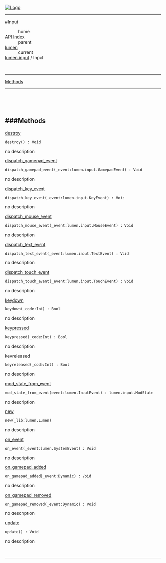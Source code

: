 
[![Logo](../../../images/logo.png)](../../../index.html)

---

#Input


&emsp;&emsp;&emsp;home   
[API Index](../../../api/index.html#lumen.input)   
&emsp;&emsp;&emsp;parent    
[lumen](../)     
&emsp;&emsp;&emsp;current    
[lumen.input](./) / Input

<br/>

---


[Methods](#Methods)   


---

&nbsp;   

&nbsp;   

<a class="lift" name="Methods" ></a>
###Methods   
---
<a class="lift" name="destroy" href="#destroy">destroy</a>



`destroy() : Void`

<span class="small_desc_flat"> no description </span>   

<a class="lift" name="dispatch_gamepad_event" href="#dispatch_gamepad_event">dispatch_gamepad_event</a>



`dispatch_gamepad_event(_event:lumen.input.GamepadEvent) : Void`

<span class="small_desc_flat"> no description </span>   

<a class="lift" name="dispatch_key_event" href="#dispatch_key_event">dispatch_key_event</a>



`dispatch_key_event(_event:lumen.input.KeyEvent) : Void`

<span class="small_desc_flat"> no description </span>   

<a class="lift" name="dispatch_mouse_event" href="#dispatch_mouse_event">dispatch_mouse_event</a>



`dispatch_mouse_event(_event:lumen.input.MouseEvent) : Void`

<span class="small_desc_flat"> no description </span>   

<a class="lift" name="dispatch_text_event" href="#dispatch_text_event">dispatch_text_event</a>



`dispatch_text_event(_event:lumen.input.TextEvent) : Void`

<span class="small_desc_flat"> no description </span>   

<a class="lift" name="dispatch_touch_event" href="#dispatch_touch_event">dispatch_touch_event</a>



`dispatch_touch_event(_event:lumen.input.TouchEvent) : Void`

<span class="small_desc_flat"> no description </span>   

<a class="lift" name="keydown" href="#keydown">keydown</a>



`keydown(_code:Int) : Bool`

<span class="small_desc_flat"> no description </span>   

<a class="lift" name="keypressed" href="#keypressed">keypressed</a>



`keypressed(_code:Int) : Bool`

<span class="small_desc_flat"> no description </span>   

<a class="lift" name="keyreleased" href="#keyreleased">keyreleased</a>



`keyreleased(_code:Int) : Bool`

<span class="small_desc_flat"> no description </span>   

<a class="lift" name="mod_state_from_event" href="#mod_state_from_event">mod_state_from_event</a>



`mod_state_from_event(event:lumen.InputEvent) : lumen.input.ModState`

<span class="small_desc_flat"> no description </span>   

<a class="lift" name="new" href="#new">new</a>



`new(_lib:lumen.Lumen) `

<span class="small_desc_flat"> no description </span>   

<a class="lift" name="on_event" href="#on_event">on_event</a>



`on_event(_event:lumen.SystemEvent) : Void`

<span class="small_desc_flat"> no description </span>   

<a class="lift" name="on_gamepad_added" href="#on_gamepad_added">on_gamepad_added</a>



`on_gamepad_added(_event:Dynamic) : Void`

<span class="small_desc_flat"> no description </span>   

<a class="lift" name="on_gamepad_removed" href="#on_gamepad_removed">on_gamepad_removed</a>



`on_gamepad_removed(_event:Dynamic) : Void`

<span class="small_desc_flat"> no description </span>   

<a class="lift" name="update" href="#update">update</a>



`update() : Void`

<span class="small_desc_flat"> no description </span>   



&nbsp;
&nbsp;
&nbsp;

---  


&nbsp;   
&nbsp;   